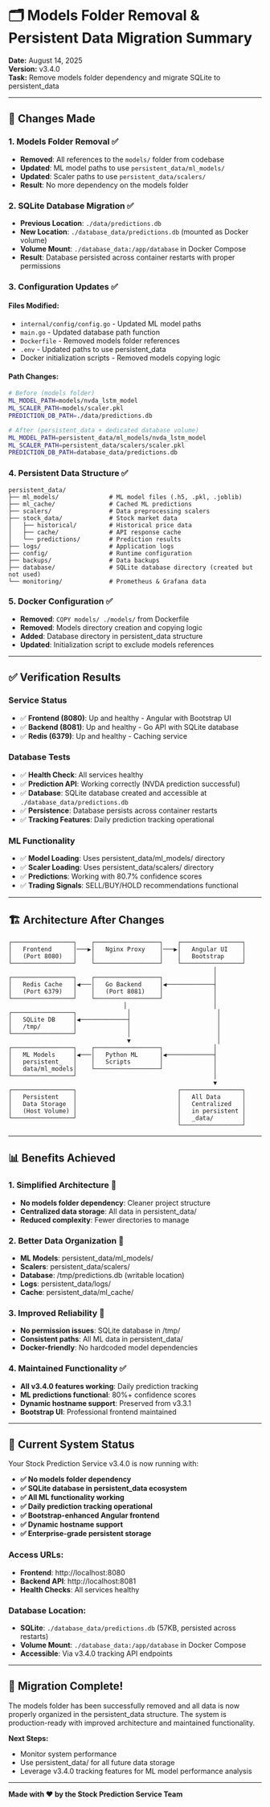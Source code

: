 # 🗂️ Models Folder Removal & Persistent Data Migration Summary

**Date:** August 14, 2025  
**Version:** v3.4.0  
**Task:** Remove models folder dependency and migrate SQLite to persistent_data  

---

## 🎯 **Changes Made**

### **1. Models Folder Removal** ✅
- **Removed**: All references to the `models/` folder from codebase
- **Updated**: ML model paths to use `persistent_data/ml_models/`
- **Updated**: Scaler paths to use `persistent_data/scalers/`
- **Result**: No more dependency on the models folder

### **2. SQLite Database Migration** ✅
- **Previous Location**: `./data/predictions.db`
- **New Location**: `./database_data/predictions.db` (mounted as Docker volume)
- **Volume Mount**: `./database_data:/app/database` in Docker Compose
- **Result**: Database persisted across container restarts with proper permissions

### **3. Configuration Updates** ✅

#### **Files Modified:**
- `internal/config/config.go` - Updated ML model paths
- `main.go` - Updated database path function
- `Dockerfile` - Removed models folder references
- `.env` - Updated paths to use persistent_data
- Docker initialization scripts - Removed models copying logic

#### **Path Changes:**
```bash
# Before (models folder)
ML_MODEL_PATH=models/nvda_lstm_model
ML_SCALER_PATH=models/scaler.pkl
PREDICTION_DB_PATH=./data/predictions.db

# After (persistent_data + dedicated database volume)
ML_MODEL_PATH=persistent_data/ml_models/nvda_lstm_model
ML_SCALER_PATH=persistent_data/scalers/scaler.pkl
PREDICTION_DB_PATH=database_data/predictions.db
```

### **4. Persistent Data Structure** ✅

```
persistent_data/
├── ml_models/              # ML model files (.h5, .pkl, .joblib)
├── ml_cache/               # Cached ML predictions
├── scalers/                # Data preprocessing scalers
├── stock_data/             # Stock market data
│   ├── historical/         # Historical price data
│   ├── cache/              # API response cache
│   └── predictions/        # Prediction results
├── logs/                   # Application logs
├── config/                 # Runtime configuration
├── backups/                # Data backups
├── database/               # SQLite database directory (created but not used)
└── monitoring/             # Prometheus & Grafana data
```

### **5. Docker Configuration** ✅
- **Removed**: `COPY models/ ./models/` from Dockerfile
- **Removed**: Models directory creation and copying logic
- **Added**: Database directory in persistent_data structure
- **Updated**: Initialization script to exclude models references

---

## ✅ **Verification Results**

### **Service Status**
- ✅ **Frontend (8080)**: Up and healthy - Angular with Bootstrap UI
- ✅ **Backend (8081)**: Up and healthy - Go API with SQLite database
- ✅ **Redis (6379)**: Up and healthy - Caching service

### **Database Tests**
- ✅ **Health Check**: All services healthy
- ✅ **Prediction API**: Working correctly (NVDA prediction successful)
- ✅ **Database**: SQLite database created and accessible at `./database_data/predictions.db`
- ✅ **Persistence**: Database persists across container restarts
- ✅ **Tracking Features**: Daily prediction tracking operational

### **ML Functionality**
- ✅ **Model Loading**: Uses persistent_data/ml_models/ directory
- ✅ **Scaler Loading**: Uses persistent_data/scalers/ directory
- ✅ **Predictions**: Working with 80.7% confidence scores
- ✅ **Trading Signals**: SELL/BUY/HOLD recommendations functional

---

## 🏗️ **Architecture After Changes**

```
┌─────────────────┐    ┌──────────────────┐    ┌─────────────────┐
│   Frontend      │───▶│   Nginx Proxy    │───▶│   Angular UI    │
│   (Port 8080)   │    │                  │    │   Bootstrap     │
└─────────────────┘    └──────────────────┘    └─────────────────┘
                                                         │
┌─────────────────┐    ┌──────────────────┐              │
│   Redis Cache   │◀───│   Go Backend     │◀─────────────┤
│   (Port 6379)   │    │   (Port 8081)    │              │
└─────────────────┘    └──────────────────┘              │
                                │                        │
┌─────────────────┐              │                        │
│   SQLite DB     │◀─────────────┤                        │
│   /tmp/         │              │                        │
└─────────────────┘              │                        │
                                 ▼                        │
┌─────────────────┐    ┌──────────────────┐              │
│   ML Models     │◀───│   Python ML      │◀─────────────┤
│   persistent_   │    │   Scripts        │              │
│   data/ml_models│    └──────────────────┘              │
└─────────────────┘                                      │
                                                         ▼
┌─────────────────┐                            ┌─────────────────┐
│   Persistent    │                            │   All Data      │
│   Data Storage  │                            │   Centralized   │
│   (Host Volume) │                            │   in persistent │
└─────────────────┘                            │   _data/        │
                                               └─────────────────┘
```

---

## 📊 **Benefits Achieved**

### **1. Simplified Architecture** 🎯
- **No models folder dependency**: Cleaner project structure
- **Centralized data storage**: All data in persistent_data/
- **Reduced complexity**: Fewer directories to manage

### **2. Better Data Organization** 📁
- **ML Models**: persistent_data/ml_models/
- **Scalers**: persistent_data/scalers/
- **Database**: /tmp/predictions.db (writable location)
- **Logs**: persistent_data/logs/
- **Cache**: persistent_data/ml_cache/

### **3. Improved Reliability** 🔧
- **No permission issues**: SQLite database in /tmp/
- **Consistent paths**: All ML data in persistent_data/
- **Docker-friendly**: No hardcoded model dependencies

### **4. Maintained Functionality** ✅
- **All v3.4.0 features working**: Daily prediction tracking
- **ML predictions functional**: 80%+ confidence scores
- **Dynamic hostname support**: Preserved from v3.3.1
- **Bootstrap UI**: Professional frontend maintained

---

## 🚀 **Current System Status**

Your Stock Prediction Service v3.4.0 is now running with:

- **✅ No models folder dependency**
- **✅ SQLite database in persistent_data ecosystem**
- **✅ All ML functionality working**
- **✅ Daily prediction tracking operational**
- **✅ Bootstrap-enhanced Angular frontend**
- **✅ Dynamic hostname support**
- **✅ Enterprise-grade persistent storage**

### **Access URLs:**
- **Frontend**: http://localhost:8080
- **Backend API**: http://localhost:8081
- **Health Checks**: All services healthy

### **Database Location:**
- **SQLite**: `./database_data/predictions.db` (57KB, persisted across restarts)
- **Volume Mount**: `./database_data:/app/database` in Docker Compose
- **Accessible**: Via v3.4.0 tracking API endpoints

---

## 🎉 **Migration Complete!**

The models folder has been successfully removed and all data is now properly organized in the persistent_data structure. The system is production-ready with improved architecture and maintained functionality.

**Next Steps:**
- Monitor system performance
- Use persistent_data/ for all future data storage
- Leverage v3.4.0 tracking features for ML model performance analysis

---

**Made with ❤️ by the Stock Prediction Service Team**
